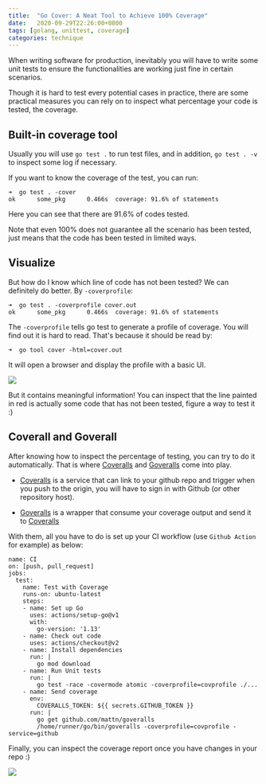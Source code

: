 ```yaml
---
title:  "Go Cover: A Neat Tool to Achieve 100% Coverage"
date:   2020-09-29T22:26:00+0800
tags: [golang, unittest, coverage]
categories: technique
---
```


When writing software for production, inevitably you will have to write 
some unit tests to ensure the functionalities are working just fine in certain scenarios.

Though it is hard to test every potential cases in practice, there are some practical measures you can rely on to inspect what percentage your code is tested, the coverage.

## Built-in coverage tool

Usually you will use `go test .` to run test files, and in addition, `go test . -v` to inspect some log if necessary.

If you want to know the coverage of the test, you can run:
```shell
➜  go test . -cover
ok      some_pkg      0.466s  coverage: 91.6% of statements
```

Here you can see that there are 91.6% of codes tested.

Note that even 100% does not guarantee all the scenario has been tested, just means that the code has been tested in limited ways.

## Visualize

But how do I know which line of code has not been tested?
We can definitely do better. By `-coverprofile`:
```shell
➜  go test . -coverprofile cover.out
ok      some_pkg      0.466s  coverage: 91.6% of statements
```
The `-coverprofile` tells go test to generate a profile of coverage.
You will find out it is hard to read. That's because it should be read by:

```shell
➜  go tool cover -html=cover.out 
```

It will open a browser and display the profile with a basic UI.

![](https://i.imgur.com/igof2kb.png)

But it contains meaningful information! You can inspect that the line painted in red is actually some code that has not been tested, figure a way to test it :)

## Coverall and Goverall

After knowing how to inspect the percentage of testing, you can try to do it automatically. That is where [Coveralls](https://coveralls.io/) and [Goveralls](https://github.com/mattn/goveralls) come into play.

- [Coveralls](https://coveralls.io/) is a service that can link to your github repo and trigger when you push to the origin, you will have to sign in with Github (or other repository host).

- [Goveralls](https://github.com/mattn/goveralls) is a wrapper that consume your coverage output and send it to [Coveralls](https://coveralls.io/)

With them, all you have to do is set up your CI workflow (use `Github Action` for example) as below:
```
name: CI
on: [push, pull_request]
jobs:
  test:
    name: Test with Coverage
    runs-on: ubuntu-latest
    steps:
    - name: Set up Go
      uses: actions/setup-go@v1
      with:
        go-version: '1.13'
    - name: Check out code
      uses: actions/checkout@v2
    - name: Install dependencies
      run: |
        go mod download
    - name: Run Unit tests
      run: |
        go test -race -covermode atomic -coverprofile=covprofile ./...
    - name: Send coverage
      env:
        COVERALLS_TOKEN: ${{ secrets.GITHUB_TOKEN }}
      run: |
        go get github.com/mattn/goveralls
        /home/runner/go/bin/goveralls -coverprofile=covprofile -service=github

```

Finally, you can inspect the coverage report once you have changes in your repo :)

 ![](https://i.imgur.com/7CCewNC.jpg)
